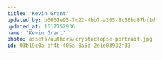 ```yaml
---
title: 'Kevin Grant'
updated_by: b0661e95-7c22-4bb7-a365-8c56bd87bf1d
updated_at: 1617752936
name: 'Kevin Grant'
photo: assets/authors/cryptoclopse-portrait.jpg
id: 03b19c0a-ef4b-405a-8a5d-2e1e03932f33
---
```

